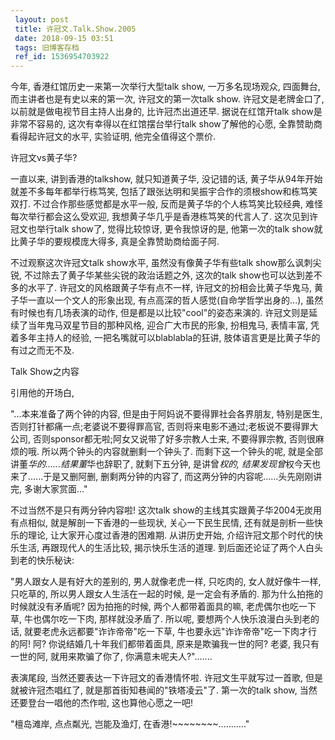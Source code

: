 ```yaml
---
 layout: post
 title: 许冠文.Talk.Show.2005
 date: 2018-09-15 03:51
 tags: 旧博客存档
 ref_id: 1536954703922
---
```

今年, 香港红馆历史一来第一次举行大型talk show, 一万多名现场观众, 四面舞台, 而主讲者也是有史以来的第一次, 许冠文的第一次talk
show. 许冠文是老牌金口了, 以前就是做电视节目主持人出身的, 比许冠杰出道还早. 据说在红馆开talk show是非常不容易的,
这次有幸得以在红馆摆台举行talk show了解他的心愿, 全靠赞助商看得起许冠文的水平, 实验证明, 他完全值得这个票价.



许冠文vs黄子华?

一直以来, 讲到香港的talkshow, 就只知道黄子华, 没记错的话, 黄子华从94年开始就差不多每年都举行栋笃笑,
包括了跟张达明和吴振宇合作的须根show和栋笃笑双打. 不过合作那些感觉都是水平一般, 反而是黄子华的个人栋笃笑比较经典, 难怪每次举行都会这么受欢迎,
我想黄子华几乎是香港栋笃笑的代言人了. 这次见到许冠文也举行talk show了, 觉得比较惊讶, 更令我惊讶的是, 他第一次的talk
show就比黄子华的要规模庞大得多, 真是全靠赞助商给面子阿.



不过观察这次许冠文talk show水平, 虽然没有像黄子华有些talk show那么讽刺尖锐, 不过除去了黄子华某些尖锐的政治话题之外, 这次的talk
show也可以达到差不多的水平了. 许冠文的风格跟黄子华有点不一样, 许冠文的扮相会比黄子华鬼马, 黄子华一直以一个文人的形象出现,
有点高深的哲人感觉(自命学哲学出身的...), 虽然有时候也有几场表演的动作, 但是都是以比较"cool"的姿态来演的.
许冠文则是延续了当年鬼马双星节目的那种风格, 迎合广大市民的形象, 扮相鬼马, 表情丰富, 凭着多年主持人的经验, 一把名嘴就可以blablabla的狂讲,
肢体语言更是比黄子华的有过之而无不及.



Talk Show之内容

引用他的开场白,

"...本来准备了两个钟的内容, 但是由于阿妈说不要得罪社会各界朋友, 特别是医生, 否则打针都痛一点;老婆说不要得罪高官,
否则将来电影不通过;老板说不要得罪大公司, 否则sponsor都无啦;阿女又说带了好多宗教人士来, 不要得罪宗教, 否则很麻烦的哦.
所以两个钟头的内容就删剩一个钟头了. 而剩下这一个钟头的呢, 就是全部讲董*华的......结果董*华也辞职了, 就剩下五分钟, 是讲曾*权的,
结果发现曾*权今天也来了......于是又删阿删, 删剩两分钟的内容了, 而这两分钟的内容呢......头先刚刚讲完, 多谢大家赏面..."



不过当然不是只有两分钟内容啦! 这次talk show的主线其实跟黄子华2004无炭用有点相似, 就是解剖一下香港的一些现状, 关心一下民生民情,
还有就是剖析一些快乐的理论, 让大家开心度过香港的困难期. 从讲历史开始, 介绍许冠文那个时代的快乐生活, 再跟现代人的生活比较, 揭示快乐生活的道理.
到后面还论证了两个人白头到老的快乐秘诀:

"男人跟女人是有好大的差别的, 男人就像老虎一样, 只吃肉的, 女人就好像牛一样, 只吃草的, 所以男人跟女人生活在一起的时候, 是一定会有矛盾的.
那为什么拍拖的时候就没有矛盾呢? 因为拍拖的时候, 两个人都带着面具的嘛, 老虎偶尔也吃一下草, 牛也偶尔吃一下肉, 那样就没矛盾了. 所以呢,
要想两个人快乐浪漫白头到老的话, 就要老虎永远都要"诈诈帝帝"吃一下草, 牛也要永远"诈诈帝帝"吃一下肉才行的阿! 阿? 你说结婚几十年我们都带着面具,
原来是欺骗我一世的阿? 老婆, 我只有一世的阿, 就用来欺骗了你了, 你满意未呢夫人?".......



表演尾段, 当然还要表达一下许冠文的香港情怀啦. 许冠文生平就写过一首歌, 但是就被许冠杰唱红了, 就是那首街知巷闻的"铁塔凌云"了. 第一次的talk
show, 当然还要登台一唱他的杰作啦, 这也算他心愿之一吧!

"檀岛滩岸, 点点粼光, 岂能及渔灯, 在香港!~~~~~~~~..........."

